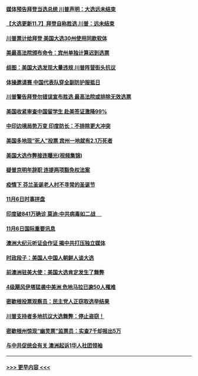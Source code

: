#### [媒体预告拜登当选总统 川普声明：大选远未结束](../pages/prog202/a102981567.md?t=11080502) 
#### [【大选更新11.7】拜登自称胜选 川普：远未结束](../pages/prog202/a102981406.md?t=11080502) 
#### [川普票计给拜登 美国大选30州使用同款软体](../pages/prog202/a102981387.md?t=11080502) 
#### [美最高法院颁布命令：宾州单独计算迟到选票](../pages/prog202/a102981329.md?t=11080502) 
#### [组图：美国大选发现大量违规 川普阵营街头抗议](../pages/prog202/a102981133.md?t=11080502) 
#### [体操邀请赛 中国代表队穿全副防护服抵日](../pages/prog202/a102981150.md?t=11080502) 
#### [川普警告拜登勿错误宣布胜选 最高法院或排除无效选票](../pages/prog202/a102981091.md?t=11080502) 
#### [美国收紧审查中国留学生 赴美签证激降99%](../pages/prog202/a102981128.md?t=11080502) 
#### [中印边境局势万变 印度防长：不排除更大冲突](../pages/prog202/a102981116.md?t=11080502) 
#### [美国多地现“死人”投票 宾州一地就有2.1万死者](../pages/prog202/a102981089.md?t=11080502) 
#### [美国大选作弊接连曝光(视频集锦)](../pages/prog202/a102981021.md?t=11080502) 
#### [疑普京明年辞职 连提两项豁免权法案](../pages/prog202/a102980685.md?t=11080502) 
#### [疫情下 芬兰圣诞老人村不寻常的圣诞节](../pages/prog202/a102980913.md?t=11080502) 
#### [11月6日时事拼盘](../pages/prog202/a102980906.md?t=11080502) 
#### [印度破841万确诊 莫迪:中共病毒如二战  　](../pages/prog202/a102980750.md?t=11080502) 
#### [11月6日国际重要讯息](../pages/prog202/a102980583.md?t=11080502) 
#### [澳洲大纪元听证会作证 揭中共打压独立媒体](../pages/prog202/a102980509.md?t=11080502) 
#### [时政段子：美国人中国人朝鲜人谈大选](../pages/prog202/a102980510.md?t=11080502) 
#### [前澳洲驻美大使：美国大选肯定发生了舞弊](../pages/prog202/a102980492.md?t=11080502) 
#### [4级飓风伊塔猛袭中美洲 危地马拉已逾50人罹难](../pages/prog202/a102980382.md?t=11080502) 
#### [密歇根投票观察员：民主党人正窃取选举结果](../pages/prog202/a102980312.md?t=11080502) 
#### [川普支持者多地抗议大选舞弊：停止盗窃！](../pages/prog202/a102980292.md?t=11080502) 
#### [密歇根州惊现“幽灵票”监票员：实查7千却报出5万](../pages/prog202/a102980278.md?t=11080502) 
#### [与中共促统会有关 澳洲起诉1华人社团领袖](../pages/prog202/a102979677.md?t=11080502) 

----
#### [ >>> 更早内容 <<< ](../indexes/prog202-earlier.md)
